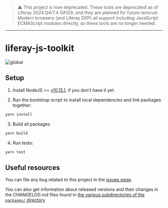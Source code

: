 > :warning: This project is now deprecated.
> These tools are deprecated as of Liferay 2024.Q4/7.4 GA129, and they are planned for future removal. Modern browsers (and Liferay DXP) all support including JavaScript ECMAScript modules directly, so these tools are no longer needed.

---

# liferay-js-toolkit

![global](https://github.com/liferay/liferay-frontend-projects/workflows/global/badge.svg)

## Setup

1. Install NodeJS >= [v10.15.1](http://nodejs.org/dist/v10.15.1/), if you don't have it yet.

2. Run the bootstrap script to install local dependencies and link packages together:

```sh
yarn install
```

3. Build all packages

```sh
yarn build
```

4. Run tests:

```sh
yarn test
```

## Useful resources

You can file any bug related to this project in the [issues page](https://github.com/liferay/liferay-frontend-projects/issues?q=is%3Aissue+is%3Aopen+label%3Ajs-toolkit+label%3A3.x).

You can also get information about released versions and their changes in the CHANGELOG.md files found in [the various subdirectories of the `packages/` directory](./packages)
